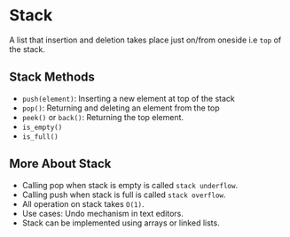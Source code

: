 # Stack
A list that insertion and deletion takes place just on/from oneside i.e `top` of the stack.

## Stack Methods
+ `push(element)`: Inserting a new element at top of the stack
+ `pop()`: Returning and deleting an element from the top
+ `peek()` or `back()`: Returning the top element.
+ `is_empty()`
+ `is_full()`

## More About Stack
+ Calling pop when stack is empty is called `stack underflow`.
+ Calling push when stack is full is called `stack overflow`.
+ All operation on stack takes `O(1)`.
+ Use cases: Undo mechanism in text editors.
+ Stack can be implemented using arrays or linked lists.
